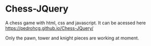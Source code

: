 # Chess-JQuery
A chess game with html, css and javascript. It can be acessed here https://pedrohcg.github.io/Chess-JQuery/

Only the pawn, tower and knight pieces are working at moment.
